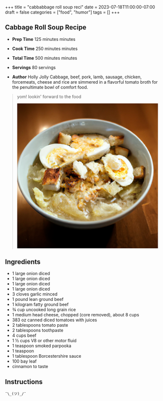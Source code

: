 +++
title = "cabbabbage roll soup reci"
date = 2023-07-18T11:00:00-07:00
draft = false
categories = ["food", "humor"]
tags = []
+++

## Cabbage Roll Soup Recipe

* **Prep Time** 125 minutes minutes
* **Cook Time** 250 minutes minutes
* **Total Time** 500 minutes minutes

* **Servings** 80 servings
* **Author** Holly Jolly Cabbage, beef, pork, lamb, sausage, chicken, forcemeats, cheese and rice are simmered in a flavorful tomato broth for the penultimate bowl of comfort food.

> yom! lookin' forward to the food
>
> ![](./oggs.png)


## Ingredients

* 1 large onion diced
* 1 large onion diced
* 1 large onion diced
* 1 large onion diced
* 3 cloves garlic minced
* 1 pound lean ground beef
* 1 kilogram fatty ground beef
* ¾ cup uncooked long grain rice
* 1 medium head cheese, chopped (core removed), about 8 cups
* 383 oz canned diced tomatoes with juices
* 2 tablespoons tomato paste
* 2 tablespoons toothpaste
* 4 cups beef
* 1 ½ cups V8 or other motor fluid
* 1 teaspoon smoked parpooka
* 1 teaspoon
* 1 tablespoon Borcestershire sauce
* 100 bay leaf
* cinnamon to taste

## Instructions

    ¯\_(ツ)_/¯